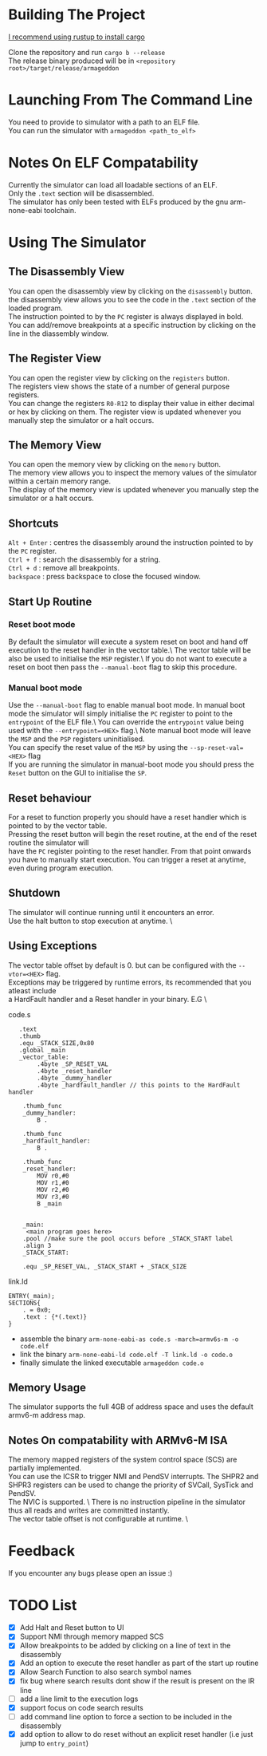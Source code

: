 # Building The Project
[I recommend using rustup to install cargo](https://doc.rust-lang.org/book/ch01-01-installation.html)

Clone the repository and run `cargo b --release`\
The release binary produced will be in  `<repository root>/target/release/armageddon`

# Launching From The Command Line
You need to provide to simulator with a path to an ELF file.\
You can run the simulator with  `armageddon <path_to_elf>`

# Notes On ELF Compatability
Currently the simulator can load all loadable sections of an ELF.\
Only the `.text` section will be disassembled.\
The simulator has only been tested with ELFs produced by the gnu arm-none-eabi toolchain.

# Using The Simulator

## The Disassembly View
You can open the disassembly view by clicking on the `disassembly` button. \
the disassembly view allows you to see the code in the `.text` section of the loaded program. \
The instruction pointed to by the `PC` register is always displayed in bold. \
You can add/remove breakpoints at a specific instruction by clicking on the line in the diassembly window. 

## The Register View
You can open the register view by clicking on the `registers` button. \
The registers view shows the state of a number of general purpose registers. \
You can change the registers `R0-R12` to display their value in either decimal or hex
by clicking on them.
The register view is updated whenever you manually step the simulator or a halt occurs.

## The Memory View
You can open the memory view by clicking on the `memory` button. \
The memory view allows you to inspect the memory values of the simulator within a certain memory range. \
The display of the memory view is updated whenever you manually step the simulator or a halt occurs.

## Shortcuts
`Alt + Enter` : centres the disassembly around the instruction pointed to by the `PC` register. \
`Ctrl + f` : search the disassembly for a string. \
`Ctrl + d` : remove all breakpoints. \
`backspace` : press backspace to close the focused window. 

## Start Up Routine
### Reset boot mode
By default the simulator will execute a system reset on boot and hand off 
execution to the reset handler in the vector table.\ 
The vector table will be also be used to initialise the `MSP` register.\ 
If you do not want to execute a reset on boot then pass the `--manual-boot` flag to skip this procedure. 

### Manual boot mode
Use the `--manual-boot` flag to enable manual boot mode. 
In manual boot mode the simulator will simply initialise the `PC` register to point to the `entrypoint` of the ELF file.\ 
You can override the `entrypoint` value being used with the `--entrypoint=<HEX>` flag.\ 
Note manual boot mode will leave the `MSP` and the `PSP` registers uninitialised.\
You can specify the reset value of the `MSP` by using the `--sp-reset-val=<HEX>` flag  \
If you are running the simulator in manual-boot mode you should press the `Reset` button on the GUI to initialise
the `SP`. 

## Reset behaviour
For a reset to function properly you should have a reset handler which is pointed to by the vector table. \
Pressing the reset button will begin the reset routine, at the end of the reset routine the simulator will \
have the `PC` register pointing to the reset handler. From that point onwards you have to manually start execution.
You can trigger a reset at anytime, even during program execution.

## Shutdown
The simulator will continue running until it encounters an error. \
Use the halt button to stop execution at anytime. \

## Using Exceptions
The vector table offset by default is 0. but can be configured with the `--vtor=<HEX>` flag.\
Exceptions may be triggered by runtime errors, its recommended that you atleast include \
a HardFault handler and a Reset handler in your binary.  E.G \

code.s
```
   .text
   .thumb
   .equ _STACK_SIZE,0x80
   .global _main
   _vector_table:
        .4byte _SP_RESET_VAL
        .4byte _reset_handler
        .4byte _dummy_handler
        .4byte _hardfault_handler // this points to the HardFault handler
    
    .thumb_func
    _dummy_handler:
        B .
        
    .thumb_func
    _hardfault_handler:
        B .

    .thumb_func
    _reset_handler:
        MOV r0,#0
        MOV r1,#0
        MOV r2,#0
        MOV r3,#0
        B _main
        
        
    _main:
     <main program goes here>
    .pool //make sure the pool occurs before _STACK_START label
    .align 3
    _STACK_START:

    .equ _SP_RESET_VAL, _STACK_START + _STACK_SIZE
```

link.ld
```
ENTRY(_main);
SECTIONS{
    . = 0x0;
    .text : {*(.text)}
}
```
* assemble the binary `arm-none-eabi-as code.s -march=armv6s-m -o code.elf`
* link the binary `arm-none-eabi-ld code.elf -T link.ld -o code.o`
* finally simulate the linked executable `armageddon code.o` 

## Memory Usage
The simulator supports the full 4GB of address space and uses the default armv6-m address map.

## Notes On compatability with ARMv6-M ISA 
The memory mapped registers of the system control space (SCS) are partially implemented.\
You can use the ICSR to trigger NMI and PendSV interrupts. 
The SHPR2 and SHPR3 registers can be used to change the priority of SVCall, SysTick and PendSV. \
The NVIC is supported. \ 
There is no instruction pipeline in the simulator thus all reads and writes are committed instantly. \
The vector table offset is not configurable at runtime. \

# Feedback
If you encounter any bugs please open an issue :)

# TODO List
- [x] Add Halt and Reset button to UI
- [x] Support NMI through memory mapped SCS
- [x] Allow breakpoints to be added by clicking on a line of text in the disassembly
- [x] Add an option to  execute the reset handler as part of the start up routine
- [x] Allow Search Function to also search symbol names
- [x] fix bug where search results dont show if the result is present on the IR line
- [ ] add a line limit to the execution logs
- [x] support focus on code search results
- [ ] add command line option to force a section to be included in the disassembly
- [x] add option to allow to do reset without an explicit reset handler (i.e just jump to `entry_point`) 
